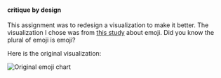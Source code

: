 #### critique by design

This assignment was to redesign a visualization to make it better. The visualization I chose was from [this study](https://www.sciencedirect.com/science/article/pii/S0963996918308664) about emoji.
Did you know the plural of emoji is emoji?

Here is the original visualization:

![Original emoji chart](https://julia-pascale.github.io/pascale-portfolio/original_emoji_plot.jpg)

